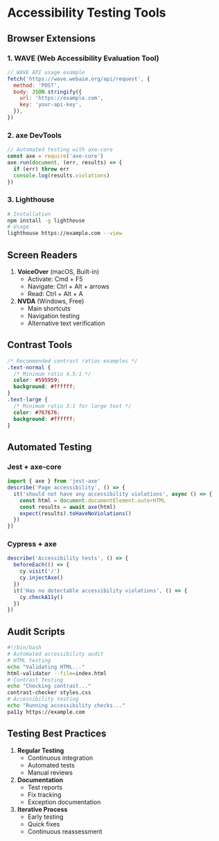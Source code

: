 # Accessibility Testing Tools

## Browser Extensions

### 1. WAVE (Web Accessibility Evaluation Tool)

```javascript
// WAVE API usage example
fetch('https://wave.webaim.org/api/request', {
  method: 'POST',
  body: JSON.stringify({
    url: 'https://example.com',
    key: 'your-api-key',
  }),
})
```

### 2. axe DevTools

```javascript
// Automated testing with axe-core
const axe = require('axe-core')
axe.run(document, (err, results) => {
  if (err) throw err
  console.log(results.violations)
})
```

### 3. Lighthouse

```bash
# Installation
npm install -g lighthouse
# Usage
lighthouse https://example.com --view
```

## Screen Readers

1. **VoiceOver** (macOS, Built-in)
   - Activate: Cmd + F5
   - Navigate: Ctrl + Alt + arrows
   - Read: Ctrl + Alt + A
2. **NVDA** (Windows, Free)
   - Main shortcuts
   - Navigation testing
   - Alternative text verification

## Contrast Tools

```css
/* Recommended contrast ratios examples */
.text-normal {
  /* Minimum ratio 4.5:1 */
  color: #595959;
  background: #ffffff;
}
.text-large {
  /* Minimum ratio 3:1 for large text */
  color: #767676;
  background: #ffffff;
}
```

## Automated Testing

### Jest + axe-core

```javascript
import { axe } from 'jest-axe'
describe('Page accessibility', () => {
  it('should not have any accessibility violations', async () => {
    const html = document.documentElement.outerHTML
    const results = await axe(html)
    expect(results).toHaveNoViolations()
  })
})
```

### Cypress + axe

```javascript
describe('Accessibility tests', () => {
  beforeEach(() => {
    cy.visit('/')
    cy.injectAxe()
  })
  it('Has no detectable accessibility violations', () => {
    cy.checkA11y()
  })
})
```

## Audit Scripts

```bash
#!/bin/bash
# Automated accessibility audit
# HTML testing
echo "Validating HTML..."
html-validator --file=index.html
# Contrast testing
echo "Checking contrast..."
contrast-checker styles.css
# Accessibility testing
echo "Running accessibility checks..."
pa11y https://example.com
```

## Testing Best Practices

1. **Regular Testing**
   - Continuous integration
   - Automated tests
   - Manual reviews
2. **Documentation**
   - Test reports
   - Fix tracking
   - Exception documentation
3. **Iterative Process**
   - Early testing
   - Quick fixes
   - Continuous reassessment
